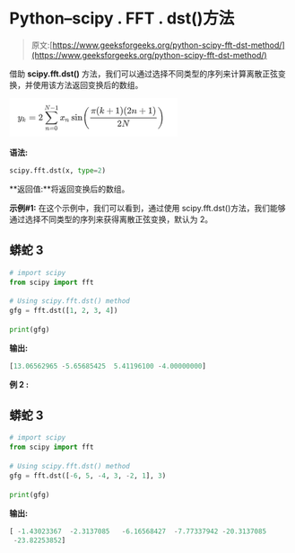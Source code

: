 # Python–scipy . FFT . dst()方法

> 原文:[https://www.geeksforgeeks.org/python-scipy-fft-dst-method/](https://www.geeksforgeeks.org/python-scipy-fft-dst-method/)

借助 **scipy.fft.dst()** 方法，我们可以通过选择不同类型的序列来计算离散正弦变换，并使用该方法返回变换后的数组。

![](img/90be80c05b7b53067dd29e3565062b0e.png)

**语法:**

```py
scipy.fft.dst(x, type=2)

```

**返回值:**将返回变换后的数组。

**示例#1:** 在这个示例中，我们可以看到，通过使用 scipy.fft.dst()方法，我们能够通过选择不同类型的序列来获得离散正弦变换，默认为 2。

## 蟒蛇 3

```py
# import scipy
from scipy import fft

# Using scipy.fft.dst() method
gfg = fft.dst([1, 2, 3, 4])

print(gfg)
```

**输出:**

```py
[13.06562965 -5.65685425  5.41196100 -4.00000000]

```

**例 2 :**

## 蟒蛇 3

```py
# import scipy
from scipy import fft

# Using scipy.fft.dst() method
gfg = fft.dst([-6, 5, -4, 3, -2, 1], 3)

print(gfg)
```

**输出:**

```py
[ -1.43023367  -2.3137085   -6.16568427  -7.77337942 -20.3137085
 -23.82253852]

```
